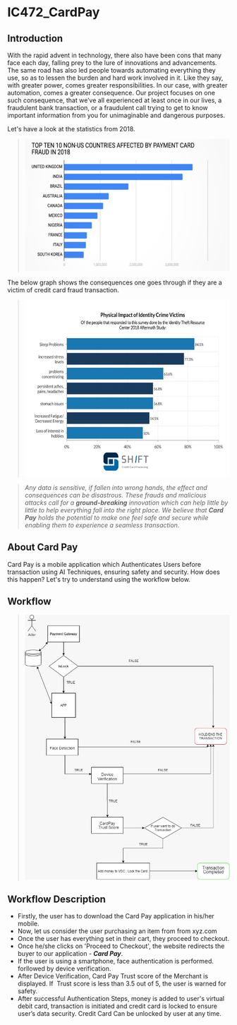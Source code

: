 # IC472_CardPay

## **Introduction**
With the rapid advent in technology, there also have been cons that many face each day, falling prey to the lure of innovations and advancements. The same road has also led people towards automating everything they use, so as to lessen the burden and hard work involved in it. Like they say, with greater power, comes greater responsibilities. In our case, with greater automation, comes a greater consequence. Our project focuses on one such consequence, that we’ve all experienced at least once in our lives, a fraudulent bank transaction, or a fraudulent call trying to get to know important information from you for unimaginable and dangerous purposes. 

Let's have a look at the statistics from 2018.
> <img src="images/Top 10.jpg" width="500" height="300" >

The below graph shows the consequences one goes through if they are a victim of credit card fraud transaction. 
> <img src="images/Physical impact.jpg" width="500" height="400" >

> *Any data is sensitive, if fallen into wrong hands, the effect and consequences can be disastrous. These frauds and malicious attacks call for a **ground-breaking** innovation which can help little by little to help everything fall into the right place. We believe that **Card Pay** holds the potential to make one feel safe and secure while enabling them to experience a seamless transaction.* 

## **About Card Pay**
Card Pay is a mobile application which Authenticates Users before transaction using AI Techniques, ensuring safety and security. How does this happen? Let's try to understand using the workflow below.

## **Workflow**
> <img src="images/Flowchart.jpeg" width="500" height="600">

## **Workflow Description**
* Firstly, the user has to download the Card Pay application in his/her mobile.
* Now, let us consider the user purchasing an item from from xyz.com 
* Once the user has everything set in their cart, they proceed to checkout.
* Once he/she clicks on 'Proceed to Checkout', the website redirects the buyer to our application - ***Card Pay***.
* If the user is using a smartphone, face authentication is performed. forllowed by device verification.
* After Device Verification, Card Pay Trust score of the Merchant is displayed. If  Trust score is less than 3.5 out of 5, the user is warned for safety.
* After successful Authentication Steps, money is added to user's virtual debit card, transaction is initiated and credit card is locked to ensure user’s data security. Credit Card Can be unlocked by user at any time.